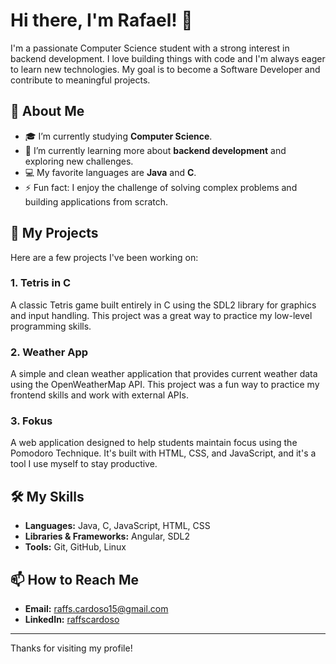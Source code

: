 # Hi there, I'm Rafael! 👋

I'm a passionate Computer Science student with a strong interest in backend development. I love building things with code and I'm always eager to learn new technologies. My goal is to become a Software Developer and contribute to meaningful projects.

## 🔭 About Me

- 🎓 I’m currently studying **Computer Science**.
- 🌱 I’m currently learning more about **backend development** and exploring new challenges.
- 💻 My favorite languages are **Java** and **C**.
- ⚡ Fun fact: I enjoy the challenge of solving complex problems and building applications from scratch.

## 🚀 My Projects

Here are a few projects I've been working on:

### 1. Tetris in C

A classic Tetris game built entirely in C using the SDL2 library for graphics and input handling. This project was a great way to practice my low-level programming skills.

### 2. Weather App

A simple and clean weather application that provides current weather data using the OpenWeatherMap API. This project was a fun way to practice my frontend skills and work with external APIs.

### 3. Fokus

A web application designed to help students maintain focus using the Pomodoro Technique. It's built with HTML, CSS, and JavaScript, and it's a tool I use myself to stay productive.

## 🛠️ My Skills

- **Languages:** Java, C, JavaScript, HTML, CSS
- **Libraries & Frameworks:** Angular, SDL2
- **Tools:** Git, GitHub, Linux

## 📫 How to Reach Me

- **Email:** raffs.cardoso15@gmail.com
- **LinkedIn:** [raffscardoso](https://www.linkedin.com/in/raffscardoso/)

---

Thanks for visiting my profile!
